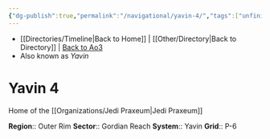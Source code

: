 ```yaml
---
{"dg-publish":true,"permalink":"/navigational/yavin-4/","tags":["unfinished","outerrim","gordian","planet","map"],"dgHomeLink":false}
---
```


- [[Directories/Timeline\|Back to Home]] | [[Other/Directory\|Back to Directory]] | [Back to Ao3](https://archiveofourown.org/works/19334440/chapters/45992584)
- Also known as *Yavin*

# Yavin 4
Home of the [[Organizations/Jedi Praxeum\|Jedi Praxeum]]

**Region**:: Outer Rim
**Sector**:: Gordian Reach
**System**:: Yavin
**Grid**:: P-6